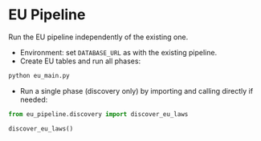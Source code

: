 # EU Pipeline

Run the EU pipeline independently of the existing one.

- Environment: set `DATABASE_URL` as with the existing pipeline.
- Create EU tables and run all phases:

```bash
python eu_main.py
```

- Run a single phase (discovery only) by importing and calling directly if needed:

```python
from eu_pipeline.discovery import discover_eu_laws

discover_eu_laws()
``` 